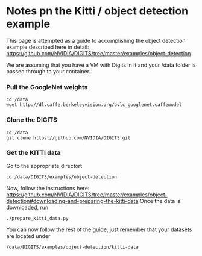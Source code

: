 # Notes pn the Kitti / object detection example
This page is attempted as a guide to accomplishing the object detection example described here in detail: https://github.com/NVIDIA/DIGITS/tree/master/examples/object-detection

We are assuming that you have a VM with Digits in it and your /data folder is passed through to your container.. 
### Pull the GoogleNet weights
```
cd /data
wget http://dl.caffe.berkeleyvision.org/bvlc_googlenet.caffemodel
```
### Clone the DIGITS 
```
cd /data
git clone https://github.com/NVIDIA/DIGITS.git
```
### Get the KITTI data
Go to the appropriate directort
```
cd /data/DIGITS/examples/object-detection
```
Now, follow the instructions here: https://github.com/NVIDIA/DIGITS/tree/master/examples/object-detection#downloading-and-preparing-the-kitti-data
Once the data is downloaded, run 
```
./prepare_kitti_data.py
```
You can now follow the rest of the guide, just remember that your datasets are located under 
```
/data/DIGITS/examples/object-detection/kitti-data
```
